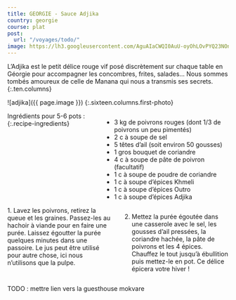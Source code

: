 ```yaml
---
title: GEORGIE - Sauce Adjika
country: georgie
course: plat
post:
  url: "/voyages/todo/"
image: https://lh3.googleusercontent.com/AguAIaCWQI0AuU-oyOhLOvPYQ23NOnM1gqVLteKhJoRu_JcWg9h3TuCHexZW7-HmAiK6QoQOXW4q1AE4Z0GsBq3Tp3IG3-QCTnatvk0JhAYTsIOBvQhc5SjOKD_qVE44_WJBrbqdroWR9GM1mjXrIlfvU5_Ih_9_VwkFydrJghD2HYQZegvAYcHuTyQbhjMLJIBkc2sgJmeNE5E8lf5UKZ_ugY6ctxXE_99STom6qtIwRKI8MOrrF8D_FgMUOSMt9nShaqzQMGX1AZe_R8FCg070RoWB4s7QI6YVaBnKsMokFceJlMTRfGeHuCj2yln1TbxDbmDQ1NGPT40_JgvCVgfMvxiccoSkKaIbTf-_LFV7Y0Fa2OUtk7QlZXSCyu2hj87Q7PTJIuQu8WIo6b2JK-LbVuXf27RCgfM4RM0Ie4PnIigzLhkXlp4zirx0-f94BYY2MLWsBGW5Ttq68AkVhCzNTRoG3W4XRa5-elFwxTALuMAcgaAtH-d81s0BUhKzO3z4uH7H-oOHKcOHppslPksFBKcdRnYU1qbboSdLbX6jG-MiPIQOlNkOl7AaNyw6zClvcNme20dkF49NJbBrJNNogMbYeoHithwx4XPn2dWd0BZpCtwAtJkMhkMrtr0IGBSiZePIe4UcQIUnH5sKkeI90HBkik4Zr6ZU5w_UmL48jMQNG2ntstB3ZWrA9cfo-VLGTQARXIYGm707vYV9WMeE14fHr82D0kt8gMRkObWGq0Zy=w900
---
```


L’Adjika est le petit délice rouge vif posé discrètement sur chaque table en Géorgie pour accompagner les concombres, frites, salades... Nous sommes tombés amoureux de celle de Manana qui nous a transmis ses secrets.
{:.ten.columns}

<!--fin extrait-->

![adjika]({{ page.image }})
{:.sixteen.columns.first-photo}

<div class="four columns" markdown="1">
Ingrédients pour 5-6 pots :
{:.recipe-ingredients}

- 3 kg de poivrons rouges (dont 1/3 de poivrons un peu pimentés)
- 2 c à soupe de sel
- 5 têtes d’ail (soit environ 50 gousses)
- 1 gros bouquet de coriandre
- 4 c à soupe de pâte de poivron (facultatif)
- 1 c à soupe de poudre de coriandre
- 1 c à soupe d’épices Khmeli
- 1 c à soupe d’épices Outro
- 1 c à soupe d’épices Adjika
</div>

<div class="ten columns" markdown="1">
1. Lavez les poivrons, retirez la queue et les graines. Passez-les au hachoir à viande pour en faire une purée. Laissez égoutter la purée quelques minutes dans une passoire. Le jus peut être utilisé pour autre chose, ici nous n’utilisons que la pulpe.

2. Mettez la purée égoutée dans une casserole avec le sel, les gousses d’ail pressées, la coriandre hachée, la pâte de poivrons et les 4 épices. Chauffez le tout jusqu’à ébullition puis mettez-le en pot. Ce délice épicera votre hiver !
</div>

TODO : mettre lien vers la guesthouse mokvare
</div>

